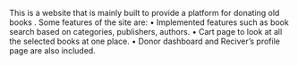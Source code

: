 This is a website that is mainly built to provide a platform for donating old books . 
Some features of the site are:
• Implemented features such as book search based on categories, publishers, authors.
• Cart page to look at all the selected books at one place.
• Donor dashboard and Reciver’s profile page are also included.
